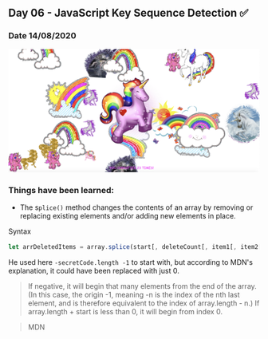 ## Day 06 - JavaScript Key Sequence Detection ✅

### Date 14/08/2020

![Key Sequence Detection](./Screenshot.png)

### Things have been learned:

- The s`plice()` method changes the contents of an array by removing or replacing existing elements and/or adding new elements in place.

Syntax 

```js
let arrDeletedItems = array.splice(start[, deleteCount[, item1[, item2[, ...]]]])

```

He used here `-secretCode.length -1` to start with, but according to MDN's explanation, it could have been replaced with just 0.

>If negative, it will begin that many elements from the end of the array. (In this case, the origin -1, meaning -n is the index of the nth last element, and is therefore equivalent to the index of array.length - n.) If array.length + start is less than 0, it will begin from index 0.

>  MDN